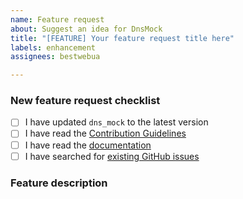 ```yaml
---
name: Feature request
about: Suggest an idea for DnsMock
title: "[FEATURE] Your feature request title here"
labels: enhancement
assignees: bestwebua

---
```


<!-- Thanks for helping to make DnsMock better! Before submit your new feature request, please make sure to check the following boxes by putting an x in the [ ] (don't: [x ], [ x], do: [x]) -->

### New feature request checklist

- [ ] I have updated `dns_mock` to the latest version
- [ ] I have read the [Contribution Guidelines](https://github.com/truemail-rb/ruby-dns-mock/blob/master/CONTRIBUTING.md)
- [ ] I have read the [documentation](https://truemail-rb.org/ruby-dns-mock)
- [ ] I have searched for [existing GitHub issues](https://github.com/truemail-rb/ruby-dns-mock/issues)

<!-- Please use next pattern for your feature request title: [FEATURE] Your feature request title here -->

### Feature description

<!-- Is your feature request related to a problem? Please describe. A clear and concise description of what the problem is. Ex. I'm always frustrated when [...]

Describe the solution you'd like. A clear and concise description of what you want to happen.

Describe alternatives you've considered. A clear and concise description of any alternative solutions or features you've considered. -->
